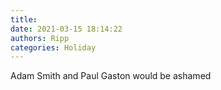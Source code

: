 ```yaml
---
title: 
date: 2021-03-15 18:14:22
authors: Ripp
categories: Holiday
---
```


 Adam Smith and Paul Gaston would be ashamed